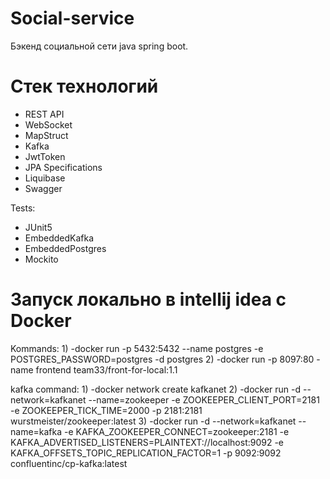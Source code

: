 # Social-service

Бэкенд социальной сети java spring boot.

# Стек технологий 

- REST API
- WebSocket
- MapStruct
- Kafka
- JwtToken
- JPA Specifications
- Liquibase
- Swagger

Tests:
- JUnit5
- EmbeddedKafka
- EmbeddedPostgres
- Mockito

# Запуск локально в intellij idea с Docker

Kommands:
1)
-docker run -p 5432:5432 --name postgres -e POSTGRES_PASSWORD=postgres -d postgres
2)
-docker run -p 8097:80 -name frontend team33/front-for-local:1.1
  
kafka command:
1)
-docker network create kafkanet
2)
-docker run -d --network=kafkanet --name=zookeeper -e ZOOKEEPER_CLIENT_PORT=2181 -e ZOOKEEPER_TICK_TIME=2000 -p 2181:2181 wurstmeister/zookeeper:latest
3)
-docker run -d --network=kafkanet --name=kafka -e KAFKA_ZOOKEEPER_CONNECT=zookeeper:2181 -e KAFKA_ADVERTISED_LISTENERS=PLAINTEXT://localhost:9092 -e KAFKA_OFFSETS_TOPIC_REPLICATION_FACTOR=1 -p 9092:9092 confluentinc/cp-kafka:latest  
